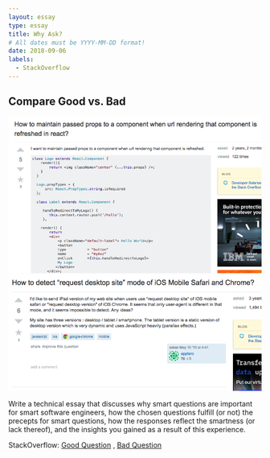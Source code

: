 ```yaml
---
layout: essay
type: essay
title: Why Ask?
# All dates must be YYYY-MM-DD format!
date: 2018-09-06
labels:
  - StackOverflow
---
```




## Compare Good vs. Bad

<img class="ui small right floated rounded image" src="../images/good.png">
<img class="ui small right floated rounded image" src="../images/bad.png">



Write a technical essay that discusses why smart questions are important for smart software engineers, how the chosen questions fulfill (or not) the precepts for smart questions, how the responses reflect the smartness (or lack thereof), and the insights you gained as a result of this experience.


StackOverflow:
<a href="https://stackoverflow.com/questions/38056800/how-to-maintain-passed-props-to-a-component-when-url-rendering-that-component-is"><i class="large github icon "></i>Good Question</a> ,
<a href="https://stackoverflow.com/questions/30251638/how-to-detect-request-desktop-site-mode-of-ios-mobile-safari-and-chrome"><i class="large github icon "></i>Bad Question</a>
